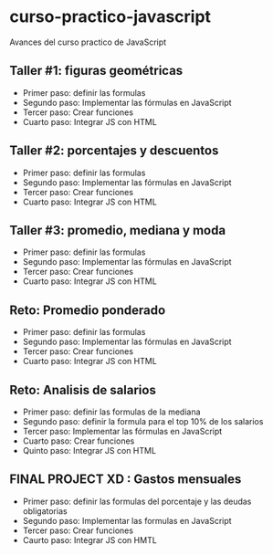 # curso-practico-javascript
Avances del curso practico de JavaScript

## Taller #1: figuras geométricas

- Primer paso: definir las formulas
- Segundo paso: Implementar las fórmulas en JavaScript
- Tercer paso: Crear funciones
- Cuarto paso: Integrar JS con HTML

## Taller #2: porcentajes y descuentos

- Primer paso: definir las formulas
- Segundo paso: Implementar las fórmulas en JavaScript
- Tercer paso: Crear funciones
- Cuarto paso: Integrar JS con HTML

## Taller #3: promedio, mediana y moda

- Primer paso: definir las formulas
- Segundo paso: Implementar las fórmulas en JavaScript
- Tercer paso: Crear funciones
- Cuarto paso: Integrar JS con HTML

## Reto: Promedio ponderado
- Primer paso: definir las formulas
- Segundo paso: Implementar las fórmulas en JavaScript
- Tercer paso: Crear funciones
- Cuarto paso: Integrar JS con HTML

## Reto: Analisis de salarios
- Primer paso: definir las formulas de la mediana
- Segundo paso: definir la formula para el top 10% de los salarios
- Tercer paso: Implementar las fórmulas en JavaScript
- Cuarto paso: Crear funciones
- Quinto paso: Integrar JS con HTML

## FINAL PROJECT XD : Gastos mensuales
- Primer paso: definir las formulas del porcentaje y las deudas obligatorias
- Segundo paso: Implementar las formulas en JavaScript
- Tercer paso: Crear funciones
- Caurto paso: Integrar JS con HMTL